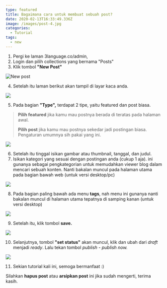 ```yaml
---
type: featured
title: Bagaimana cara untuk membuat sebuah post?
date: 2020-02-13T16:33:49.336Z
image: /images/post-4.jpg
categories:
  - Tutorial
tags:
  - new
---
```

1. Pergi ke laman 3language.co/admin, 
2. Login dan pilih collections yang bernama "Posts" 
3. Klik tombol **"New Post"**

![New post](/images/Capture.PNG?nf_resize=fit&w=300)

4. Setelah itu laman berikut akan tampil di layar kaca anda.

![](/images/Capture2.PNG?nf_resize=fit&w=300)

5. Pada bagian **"Type",** terdapat 2 tipe, yaitu featured dan post biasa.

> **Pilih featured** jika kamu mau postnya berada di teratas pada halaman awal.
>
> **Pilih post** jika kamu mau postnya sekedar jadi postingan biasa. Pengaturan umumnya sih pakai yang ini.

![](/images/Capture3.PNG?nf_resize=fit&w=300)

6. Setelah itu tinggal isikan gambar atau thumbnail, tanggal, dan judul.
7. Isikan kategori yang sesuai dengan postingan anda (cukup 1 aja). ini gunanya sebagai pengkategorian untuk memudahkan viewer blog dalam mencari sebuah konten. Nanti bakalan muncul pada halaman utama pada bagian bawah web (untuk versi desktop/pc)

![](/images/Capture5.PNG?nf_resize=fit&w=300)

8. Pada bagian paling bawah ada menu **tags**, nah menu ini gunanya nanti bakalan muncul di halaman utama tepatnya di samping kanan (untuk versi desktop)

![](/images/Capture4.PNG?nf_resize=fit&w=300)

9. Setelah itu, klik tombol **save.**

![](/images/Capture6.PNG?nf_resize=fit&w=300)

10. Selanjutnya, tombol **"set status"** akan muncul, klik dan ubah dari *draft* menjadi *ready*. Lalu tekan tombol *publish - publish now.*

![](/images/Capture7.PNG?nf_resize=fit&w=300)

11. Sekian tutorial kali ini, semoga bermanfaat :)

Silahkan **hapus post** atau **arsipkan post** ini jika sudah mengerti, terima kasih.
